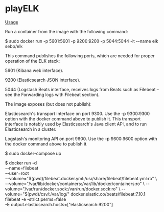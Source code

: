 # playELK

[Usage](https://elk-docker.readthedocs.io/#usage)

Run a container from the image with the following command:

$ sudo docker run -p 5601:5601 -p 9200:9200 -p 5044:5044 -it --name elk sebp/elk

This command publishes the following ports, which are needed for proper operation of the ELK stack:

5601 (Kibana web interface).

9200 (Elasticsearch JSON interface).

5044 (Logstash Beats interface, receives logs from Beats such as Filebeat – see the Forwarding logs with Filebeat section).

The image exposes (but does not publish):

Elasticsearch's transport interface on port 9300. Use the -p 9300:9300 option with the docker command above to publish it. This transport interface is notably used by Elasticsearch's Java client API, and to run Elasticsearch in a cluster.

Logstash's monitoring API on port 9600. Use the -p 9600:9600 option with the docker command above to publish it.

$ sudo docker-compose up

$ docker run -d \
  --name=filebeat \
  --user=root \
  --volume="$(pwd)/filebeat.docker.yml:/usr/share/filebeat/filebeat.yml:ro" \
  --volume="/var/lib/docker/containers:/var/lib/docker/containers:ro" \
  --volume="/var/run/docker.sock:/var/run/docker.sock:ro" \
  --volume="$(pwd)/csv/:/var/log/"
  docker.elastic.co/beats/filebeat:7.10.1 filebeat -e -strict.perms=false \
  -E output.elasticsearch.hosts=["elasticsearch:9200"]

